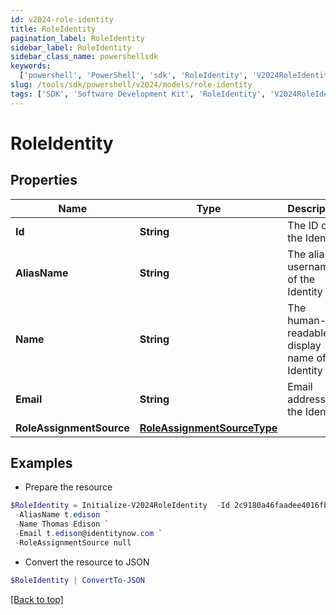 ```yaml
---
id: v2024-role-identity
title: RoleIdentity
pagination_label: RoleIdentity
sidebar_label: RoleIdentity
sidebar_class_name: powershellsdk
keywords:
  ['powershell', 'PowerShell', 'sdk', 'RoleIdentity', 'V2024RoleIdentity']
slug: /tools/sdk/powershell/v2024/models/role-identity
tags: ['SDK', 'Software Development Kit', 'RoleIdentity', 'V2024RoleIdentity']
---
```


# RoleIdentity

## Properties

| Name | Type | Description | Notes |
| --- | --- | --- | --- |
| **Id** | **String** | The ID of the Identity | [optional] |
| **AliasName** | **String** | The alias / username of the Identity | [optional] |
| **Name** | **String** | The human-readable display name of the Identity | [optional] |
| **Email** | **String** | Email address of the Identity | [optional] |
| **RoleAssignmentSource** | [**RoleAssignmentSourceType**](role-assignment-source-type) |  | [optional] |

## Examples

- Prepare the resource

```powershell
$RoleIdentity = Initialize-V2024RoleIdentity  -Id 2c9180a46faadee4016fb4e018c20639 `
 -AliasName t.edison `
 -Name Thomas Edison `
 -Email t.edison@identitynow.com `
 -RoleAssignmentSource null
```

- Convert the resource to JSON

```powershell
$RoleIdentity | ConvertTo-JSON
```

[[Back to top]](#)
